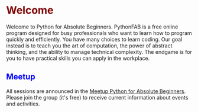 # <font color ="maroon"> Welcome </font>

Welcome to Python for Absolute Beginners. PythonFAB is a free online program designed for busy professionals who want to learn how to program quickly and efficiently. You have many choices to learn coding. Our goal instead is to teach you the art of computation, the power of abstract thinking, and the ability to manage technical complexity. The endgame is for you to have practical skills you can apply in the workplace.

## <font color = "blue"> Meetup </font>

All sessions are announced in the [Meetup Python for Absolute Beginners](https://www.meetup.com/python-for-absolute-beginners/). Please join the group (it's free) to receive current information about events and activities.

```{tableofcontents}
```
